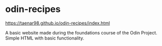 # odin-recipes
https://taenar98.github.io/odin-recipes/index.html

A basic website made during the foundations course of the Odin Project. Simple HTML with basic functionality.